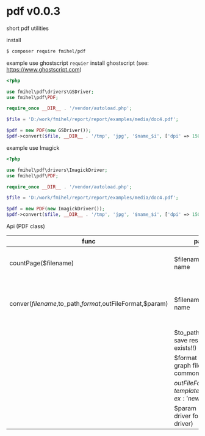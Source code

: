 # pdf v0.0.3

short pdf utilities

install
```bash
$ composer require fmihel/pdf
```

example use ghostscript ```requier``` install ghostscript (see: https://www.ghostscript.com)

```php
<?php

use fmihel\pdf\drivers\GSDriver;
use fmihel\pdf\PDF;

require_once __DIR__ . '/vendor/autoload.php';

$file = 'D:/work/fmihel/report/report/examples/media/doc4.pdf';

$pdf = new PDF(new GSDriver());
$pdf->convert($file, __DIR__ . '/tmp', 'jpg', '$name_$i', ['dpi' => 150]);

```
example use Imagick

```php
<?php

use fmihel\pdf\drivers\ImagickDriver;
use fmihel\pdf\PDF;

require_once __DIR__ . '/vendor/autoload.php';

$file = 'D:/work/fmihel/report/report/examples/media/doc4.pdf';

$pdf = new PDF(new ImagickDriver());
$pdf->convert($file, __DIR__ . '/tmp', 'jpg', '$name_$i', ['dpi' => 150]);

```


Api (PDF class)

|func|params|notes|
|---|---|---|
|countPage($filename)|$filename - pdf file name|return count page in pdf file|
|conver($filename,$to_path,$format,$outFileFormat,$param)|$filename - pdf file name|convert pdf file to graph file format|
||$to_path - dir to save result (must exists!!)||
||$format - format out graph file ( commonly  'jpg')||
||$outFileFormat - template out filename , ex: 'new-$name-$i'||
||$param - addition driver format (see driver) ||



